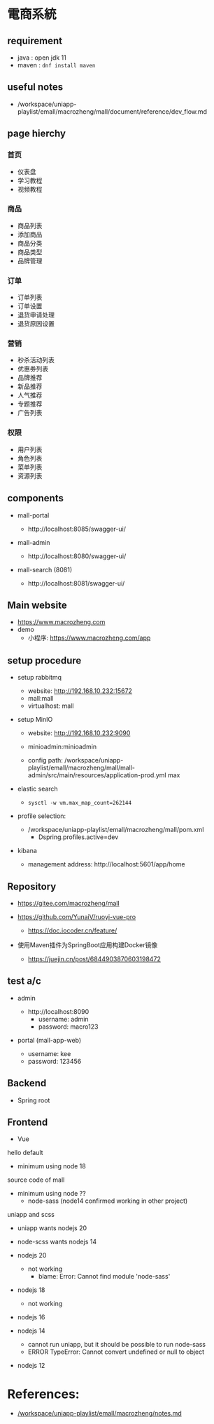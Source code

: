 
# 電商系統

## requirement
  - java : open jdk 11
  - maven : `dnf install maven`

## useful notes
  - /workspace/uniapp-playlist/emall/macrozheng/mall/document/reference/dev_flow.md

## page hierchy

### 首页
- 仪表盘
- 学习教程
- 视频教程

### 商品

- 商品列表
- 添加商品
- 商品分类
- 商品类型
- 品牌管理

### 订单

- 订单列表
- 订单设置
- 退货申请处理
- 退货原因设置

### 营销

- 秒杀活动列表
- 优惠券列表
- 品牌推荐
- 新品推荐
- 人气推荐
- 专题推荐
- 广告列表

### 权限

- 用户列表
- 角色列表
- 菜单列表
- 资源列表


## components
  - mall-portal
    - http://localhost:8085/swagger-ui/

  - mall-admin
    - http://localhost:8080/swagger-ui/

  - mall-search (8081)
    - http://localhost:8081/swagger-ui/


## Main website
  - https://www.macrozheng.com
  - demo
    - 小程序: https://www.macrozheng.com/app


## setup procedure
  - setup rabbitmq
    - website: http://192.168.10.232:15672
    - mall:mall
    - virtualhost: mall

  - setup  MinIO
    - website: http://192.168.10.232:9090
    - minioadmin:minioadmin

    - config path: /workspace/uniapp-playlist/emall/macrozheng/mall/mall-admin/src/main/resources/application-prod.yml
max
  - elastic search
    - `sysctl -w vm.max_map_count=262144`

  - profile selection:
    - /workspace/uniapp-playlist/emall/macrozheng/mall/pom.xml
      - Dspring.profiles.active=dev

  - kibana
    - management address: http://localhost:5601/app/home

## Repository
  - https://gitee.com/macrozheng/mall
  - https://github.com/YunaiV/ruoyi-vue-pro
    - https://doc.iocoder.cn/feature/

  - 使用Maven插件为SpringBoot应用构建Docker镜像
    - https://juejin.cn/post/6844903870603198472

## test a/c
  - admin
    - http://localhost:8090
      - username: admin
      - password: macro123

  - portal (mall-app-web)
      - username: kee
      - password: 123456

## Backend
  - Spring root

## Frontend
  - Vue


hello default
  - minimum using node 18

source code of mall
  - minimum using node ??
    - node-sass (node14 confirmed working in other project)


uniapp and scss
  - uniapp wants nodejs 20
  - node-scss wants nodejs 14

  - nodejs 20
    - not working
      - blame: Error: Cannot find module 'node-sass'

  - nodejs 18
    - not working

  - nodejs 16

  - nodejs 14
    - cannot run uniapp, but it should be possible to run node-sass
    - ERROR  TypeError: Cannot convert undefined or null to object

  - nodejs 12


# References:
  - [/workspace/uniapp-playlist/emall/macrozheng/notes.md](/workspace/uniapp-playlist/emall/macrozheng/notes.md)
